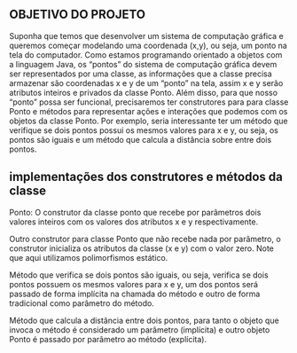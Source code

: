 ## OBJETIVO DO PROJETO

Suponha que temos que desenvolver um sistema de computação gráfica e 
queremos começar modelando uma coordenada (x,y), ou seja, um ponto na tela do 
computador. 
Como estamos programando orientado a objetos com a linguagem Java, os 
“pontos” do sistema de computação gráfica devem ser representados por uma 
classe, as informações que a classe precisa armazenar são coordenadas x e y de 
um “ponto” na tela, assim x e y serão atributos inteiros e privados da classe 
Ponto. 
Além disso, para que nosso “ponto” possa ser funcional, precisaremos ter
construtores para para classe Ponto e métodos para representar ações e interações
que podemos com os objetos da classe Ponto. Por exemplo, seria interessante ter
um método que verifique se dois pontos possui os mesmos valores para x e y, ou
seja, os pontos são iguais e um método que calcula a distância sobre entre dois
pontos.

## implementações dos construtores e métodos da classe 
Ponto:
O construtor da classe ponto que recebe por parâmetros dois
valores inteiros com os valores dos atributos x e y respectivamente.

Outro construtor para classe Ponto que não recebe nada por
parâmetro, o construtor inicializa os atributos da classe (x e y) com o valor zero.
Note que aqui utilizamos polimorfismos estático.

Método que verifica se dois pontos são iguais, ou seja,
verifica se dois pontos possuem os mesmos valores para x e y, um dos pontos
será passado de forma implícita na chamada do método e outro de forma
tradicional como parâmetro do método.

Método que calcula a distância entre dois pontos, para tanto o objeto que invoca o método é
considerado um parâmetro (implícita) e outro objeto Ponto é passado por
parâmetro ao método (explícita).


